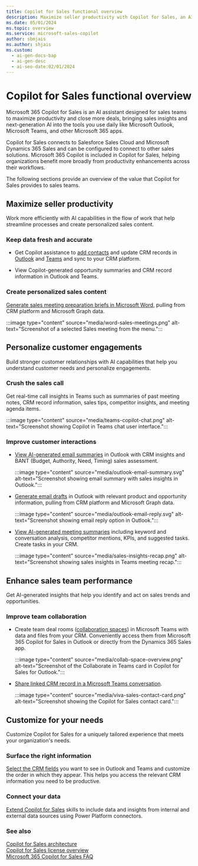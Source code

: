 ```yaml
---
title: Copilot for Sales functional overview
description: Maximize seller productivity with Copilot for Sales, an AI assistant designed to streamline processes and create personalized sales content.
ms.date: 05/01/2024
ms.topic: overview
ms.service: microsoft-sales-copilot
author: sbmjais
ms.author: shjais
ms.custom:
  - ai-gen-docs-bap
  - ai-gen-desc
  - ai-seo-date:02/01/2024
---
```


# Copilot for Sales functional overview

Microsoft 365 Copilot for Sales is an AI assistant designed for sales teams to maximize productivity and close more deals, bringing sales insights and next-generation AI into the tools you use daily like Microsoft Outlook, Microsoft Teams, and other Microsoft 365 apps.  

Copilot for Sales connects to Salesforce Sales Cloud and Microsoft Dynamics 365 Sales and can be configured to connect to other sales solutions. Microsoft 365 Copilot is included in Copilot for Sales, helping organizations benefit more broadly from productivity enhancements across their workflows.

The following sections provide an overview of the value that Copilot for Sales provides to sales teams.

## Maximize seller productivity

Work more efficiently with AI capabilities in the flow of work that help streamline processes and create personalized sales content.

### Keep data fresh and accurate

- Get Copilot assistance to [add contacts](create-contact-crm-sales-copilot.md) and update CRM records in [Outlook](edit-crm-record.md) and [Teams](view-update-crm-record-details.md) and sync to your CRM platform.

- View Copilot-generated opportunity summaries and CRM record information in Outlook and Teams.

### Create personalized sales content

[Generate sales meeting preparation briefs in Microsoft Word](meeting-report-word.md), pulling from CRM platform and Microsoft Graph data.

:::image type="content" source="media/word-sales-meetings.png" alt-text="Screenshot of a selected Sales meeting from the menu.":::

## Personalize customer engagements 

Build stronger customer relationships with AI capabilities that help you understand customer needs and personalize engagements.

### Crush the sales call 

Get real-time call insights in Teams such as summaries of past meeting notes, CRM record information, sales tips, competitor insights, and meeting agenda items.

:::image type="content" source="media/teams-copilot-chat.png" alt-text="Screenshot showing Copilot in Teams chat user interface.":::

### Improve customer interactions

- [View AI-generated email summaries](email-summary-premium.md) in Outlook with CRM insights and BANT (Budget, Authority, Need, Timing) sales assessment.

    :::image type="content" source="media/outlook-email-summary.svg" alt-text="Screenshot showing email summary with sales insights in Outlook.":::

- [Generate email drafts](email-reply-premium.md) in Outlook with relevant product and opportunity information, pulling from CRM platform and Microsoft Graph data.

    :::image type="content" source="media/outlook-email-reply.svg" alt-text="Screenshot showing email reply option in Outlook.":::

- [View AI-generated meeting summaries](view-meeting-summary-recap.md) including keyword and conversation analysis, competitor mentions, KPIs, and suggested tasks. Create tasks in your CRM. 

    :::image type="content" source="media/sales-insights-recap.png" alt-text="Screenshot showing sales insights in Teams meeting recap.":::

## Enhance sales team performance

Get AI-generated insights that help you identify and act on sales trends and opportunities.

### Improve team collaboration

- Create team deal rooms ([collaboration spaces](collaboration-space.md)) in Microsoft Teams with data and files from your CRM. Conveniently access them from Microsoft 365 Copilot for Sales in Outlook or directly from the Dynamics 365 Sales app.

    :::image type="content" source="media/collab-space-overview.png" alt-text="Screenshot of the Collaborate in Teams card in Copilot for Sales for Outlook.":::

- [Share linked CRM record in a Microsoft Teams conversation](share-crm-record-teams-conversation.md).

    :::image type="content" source="media/viva-sales-contact-card.png" alt-text="Screenshot showing the Copilot for Sales contact card.":::

## Customize for your needs

Customize Copilot for Sales for a uniquely tailored experience that meets your organization's needs.

### Surface the right information

[Select the CRM fields](customize-forms-and-fields.md) you want to see in Outlook and Teams and customize the order in which they appear. This helps you access the relevant CRM information you need to be productive.

### Connect your data 

[Extend Copilot for Sales](extend-copilot-for-sales.md) skills to include data and insights from internal and external data sources using Power Platform connectors.

### See also

[Copilot for Sales architecture](architecture.md)<br>
[Copilot for Sales license overview](license-info.md)<br>
[Microsoft 365 Copilot for Sales FAQ](sales-copilot-faq.md)